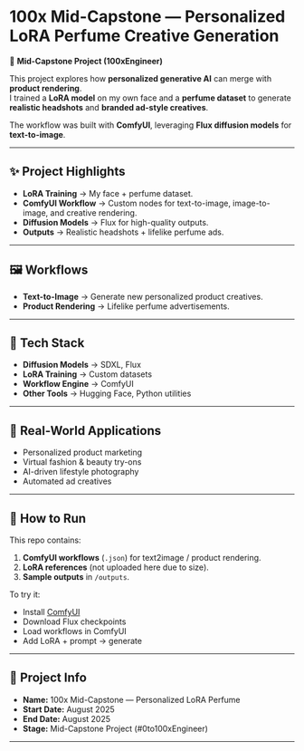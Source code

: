 # 100x Mid-Capstone — Personalized LoRA Perfume Creative Generation  

🚀 **Mid-Capstone Project (100xEngineer)**  

This project explores how **personalized generative AI** can merge with **product rendering**.  
I trained a **LoRA model** on my own face and a **perfume dataset** to generate **realistic headshots** and **branded ad-style creatives**.  

The workflow was built with **ComfyUI**, leveraging **Flux diffusion models** for **text-to-image**.  

---

## ✨ Project Highlights
- **LoRA Training** → My face + perfume dataset.  
- **ComfyUI Workflow** → Custom nodes for text-to-image, image-to-image, and creative rendering.  
- **Diffusion Models** → Flux for high-quality outputs.  
- **Outputs** → Realistic headshots + lifelike perfume ads.  

---

## 🖼️ Workflows
- **Text-to-Image** → Generate new personalized product creatives.  
- **Product Rendering** → Lifelike perfume advertisements.  

---

## 🔧 Tech Stack
- **Diffusion Models** → SDXL, Flux  
- **LoRA Training** → Custom datasets  
- **Workflow Engine** → ComfyUI  
- **Other Tools** → Hugging Face, Python utilities  

---

## 📌 Real-World Applications
- Personalized product marketing  
- Virtual fashion & beauty try-ons  
- AI-driven lifestyle photography  
- Automated ad creatives  

---

## 🚀 How to Run
This repo contains:
1. **ComfyUI workflows** (`.json`) for text2image / product rendering.  
2. **LoRA references** (not uploaded here due to size).  
3. **Sample outputs** in `/outputs`.  

To try it:  
- Install [ComfyUI](https://github.com/comfyanonymous/ComfyUI)  
- Download Flux checkpoints  
- Load workflows in ComfyUI  
- Add LoRA + prompt → generate  

---

## 📅 Project Info
- **Name:** 100x Mid-Capstone — Personalized LoRA Perfume  
- **Start Date:** August 2025  
- **End Date:** August 2025 
- **Stage:** Mid-Capstone Project (#0to100xEngineer)  

---
